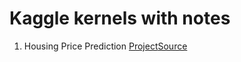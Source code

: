 # Kaggle kernels with notes

1. Housing Price Prediction [Project](/Housing_Price_Prediction/house-price-prediction.ipynb)[Source](https://www.kaggle.com/surya635/house-price-prediction)